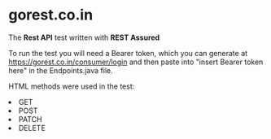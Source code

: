 # gorest.co.in

The <b>Rest API</b> test written with <b>REST Assured</b>

To run the test you will need a Bearer token, which you can generate at https://gorest.co.in/consumer/login and then paste into "insert Bearer token here" in the Endpoints.java file.

HTML methods were used in the test:
<li>GET</li>
<li>POST</li>
<li>PATCH</li>
<li>DELETE</li>
